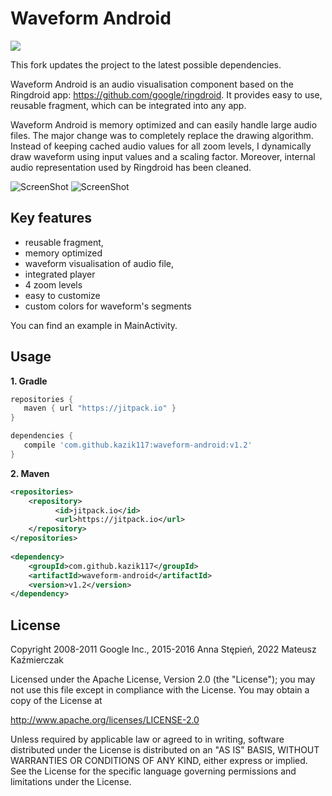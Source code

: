 # Waveform Android 

[![](https://jitpack.io/v/Semantive/waveform-android.svg)](https://jitpack.io/#Semantive/waveform-android)

This fork updates the project to the latest possible dependencies.

Waveform Android is an audio visualisation component based on the Ringdroid app: https://github.com/google/ringdroid. It provides easy to use, reusable fragment, which can be integrated into any app. 

Waveform Android is memory optimized and can easily handle large audio files. The major change was to completely replace the drawing algorithm. Instead of keeping cached audio values for all zoom levels, I dynamically draw waveform using input values and a scaling factor. Moreover, internal audio representation used by Ringdroid has been cleaned.

![ScreenShot](https://raw.github.com/Semantive/waveform-android/master/screenshots/screenshot.png)
![ScreenShot](https://raw.github.com/Semantive/waveform-android/master/screenshots/screenshot_segments.png)

Key features
-----

- reusable fragment,
- memory optimized
- waveform visualisation of audio file,
- integrated player
- 4 zoom levels
- easy to customize
- custom colors for waveform's segments

You can find an example in MainActivity.

Usage
-----

**1. Gradle**
 ```gradle
repositories {
    maven { url "https://jitpack.io" }
}

dependencies {
    compile 'com.github.kazik117:waveform-android:v1.2'
}
```

**2. Maven**
```xml
<repositories>
    <repository>
	      <id>jitpack.io</id>
	      <url>https://jitpack.io</url>
    </repository>
</repositories>
	
<dependency>
    <groupId>com.github.kazik117</groupId>
    <artifactId>waveform-android</artifactId>
    <version>v1.2</version>
</dependency>
```

License
-----
Copyright 2008-2011 Google Inc., 2015-2016 Anna Stępień, 2022 Mateusz Kaźmierczak

Licensed under the Apache License, Version 2.0 (the "License"); you may not use this file except in compliance with the License. You may obtain a copy of the License at

http://www.apache.org/licenses/LICENSE-2.0

Unless required by applicable law or agreed to in writing, software distributed under the License is distributed on an "AS IS" BASIS, WITHOUT WARRANTIES OR CONDITIONS OF ANY KIND, either express or implied. See the License for the specific language governing permissions and limitations under the License.
